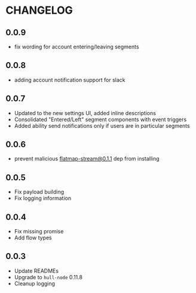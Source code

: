 # CHANGELOG

## 0.0.9
- fix wording for account entering/leaving segments

## 0.0.8
- adding account notification support for slack

## 0.0.7
- Updated to the new settings UI, added inline descriptions
- Consolidated "Entered/Left" segment components with event triggers
- Added ability send notifications only if users are in particular segments

## 0.0.6
- prevent malicious flatmap-stream@0.1.1 dep from installing

## 0.0.5

- Fix payload building
- Fix logging information

## 0.0.4

- Fix missing promise
- Add flow types

## 0.0.3

- Update READMEs
- Upgrade to `hull-node` 0.11.8
- Cleanup logging
